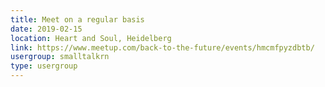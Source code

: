```yaml
---
title: Meet on a regular basis
date: 2019-02-15
location: Heart and Soul, Heidelberg
link: https://www.meetup.com/back-to-the-future/events/hmcmfpyzdbtb/
usergroup: smalltalkrn
type: usergroup
---
```

